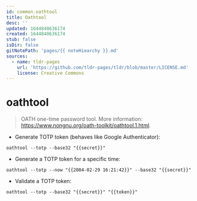 ```yaml
---
id: common.oathtool
title: Oathtool
desc: ''
updated: 1644840636174
created: 1644840636174
stub: false
isDir: false
gitNotePath: 'pages/{{ noteHiearchy }}.md'
sources:
  - name: tldr-pages
    url: 'https://github.com/tldr-pages/tldr/blob/master/LICENSE.md'
    license: Creative Commons
---
```

# oathtool

> OATH one-time password tool.
> More information: <https://www.nongnu.org/oath-toolkit/oathtool.1.html>.

- Generate TOTP token (behaves like Google Authenticator):

`oathtool --totp --base32 "{{secret}}"`

- Generate a TOTP token for a specific time:

`oathtool --totp --now "{{2004-02-29 16:21:42}}" --base32 "{{secret}}"`

- Validate a TOTP token:

`oathtool --totp --base32 "{{secret}}" "{{token}}"`

